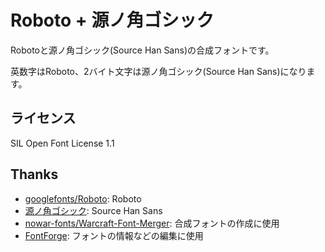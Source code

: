 # Roboto + 源ノ角ゴシック

Robotoと源ノ角ゴシック(Source Han Sans)の合成フォントです。

英数字はRoboto、2バイト文字は源ノ角ゴシック(Source Han Sans)になります。

## ライセンス
SIL Open Font License 1.1

## Thanks

- [googlefonts/Roboto](https://github.com/googlefonts/roboto): Roboto
- [源ノ角ゴシック](https://github.com/adobe-fonts/source-han-sans): Source Han Sans
- [nowar-fonts/Warcraft-Font-Merger](https://github.com/nowar-fonts/Warcraft-Font-Merger): 合成フォントの作成に使用
- [FontForge](https://fontforge.org/): フォントの情報などの編集に使用
